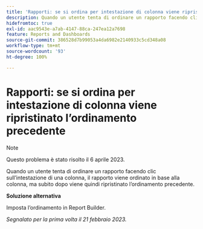 ```yaml
---
title: 'Rapporti: se si ordina per intestazione di colonna viene ripristinato l’ordinamento precedente'
description: Quando un utente tenta di ordinare un rapporto facendo clic sull’intestazione di una colonna, il rapporto viene ordinato in base alla colonna, ma subito dopo viene quindi ripristinato l’ordinamento precedente.
hidefromtoc: true
exl-id: aac9543e-a7ab-4147-88ca-247ea12a7698
feature: Reports and Dashboards
source-git-commit: 386528d7b99053a4da6982e2140933c5cd348a08
workflow-type: tm+mt
source-wordcount: '93'
ht-degree: 100%

---
```


# Rapporti: se si ordina per intestazione di colonna viene ripristinato l’ordinamento precedente

>[!NOTE]
>
>Questo problema è stato risolto il 6 aprile 2023.

Quando un utente tenta di ordinare un rapporto facendo clic sull’intestazione di una colonna, il rapporto viene ordinato in base alla colonna, ma subito dopo viene quindi ripristinato l’ordinamento precedente.

**Soluzione alternativa**

Imposta l’ordinamento in Report Builder.

_Segnalato per la prima volta il 21 febbraio 2023._
